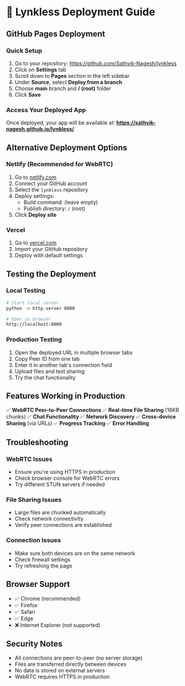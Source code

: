 # 🚀 Lynkless Deployment Guide

## GitHub Pages Deployment

### Quick Setup
1. Go to your repository: https://github.com/Sathvik-Nagesh/lynkless
2. Click on **Settings** tab
3. Scroll down to **Pages** section in the left sidebar
4. Under **Source**, select **Deploy from a branch**
5. Choose **main** branch and **/ (root)** folder
6. Click **Save**

### Access Your Deployed App
Once deployed, your app will be available at:
**https://sathvik-nagesh.github.io/lynkless/**

## Alternative Deployment Options

### Netlify (Recommended for WebRTC)
1. Go to [netlify.com](https://netlify.com)
2. Connect your GitHub account
3. Select the `lynkless` repository
4. Deploy settings:
   - Build command: (leave empty)
   - Publish directory: `/` (root)
5. Click **Deploy site**

### Vercel
1. Go to [vercel.com](https://vercel.com)
2. Import your GitHub repository
3. Deploy with default settings

## Testing the Deployment

### Local Testing
```bash
# Start local server
python -m http.server 8000

# Open in browser
http://localhost:8000
```

### Production Testing
1. Open the deployed URL in multiple browser tabs
2. Copy Peer ID from one tab
3. Enter it in another tab's connection field
4. Upload files and test sharing
5. Try the chat functionality

## Features Working in Production

✅ **WebRTC Peer-to-Peer Connections**
✅ **Real-time File Sharing** (16KB chunks)
✅ **Chat Functionality**
✅ **Network Discovery**
✅ **Cross-device Sharing** (via URLs)
✅ **Progress Tracking**
✅ **Error Handling**

## Troubleshooting

### WebRTC Issues
- Ensure you're using HTTPS in production
- Check browser console for WebRTC errors
- Try different STUN servers if needed

### File Sharing Issues
- Large files are chunked automatically
- Check network connectivity
- Verify peer connections are established

### Connection Issues
- Make sure both devices are on the same network
- Check firewall settings
- Try refreshing the page

## Browser Support

- ✅ Chrome (recommended)
- ✅ Firefox
- ✅ Safari
- ✅ Edge
- ❌ Internet Explorer (not supported)

## Security Notes

- All connections are peer-to-peer (no server storage)
- Files are transferred directly between devices
- No data is stored on external servers
- WebRTC requires HTTPS in production

